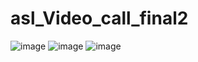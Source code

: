 # asl_Video_call_final2
![image](https://github.com/user-attachments/assets/c852d7db-d721-4544-b014-8ea3035d1514)
![image](https://github.com/user-attachments/assets/227b4355-7b92-4ee8-87b2-73201ce19977)
![image](https://github.com/user-attachments/assets/66f8ebfd-15e7-4acb-b22e-d298fa1736b2)
